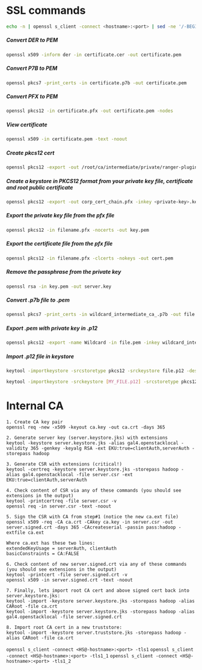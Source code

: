 # SSL commands

```sh
echo -n | openssl s_client -connect <hostname>:<port> | sed -ne '/-BEGIN CERTIFICATE-/,/-END CERTIFICATE-/p' > /tmp/examplecert.crt
```

##### Convert DER to PEM
```sh
openssl x509 -inform der -in certificate.cer -out certificate.pem
```

##### Convert P7B to PEM
```sh
openssl pkcs7 -print_certs -in certificate.p7b -out certificate.pem
```

##### Convert PFX to PEM
```sh
openssl pkcs12 -in certificate.pfx -out certificate.pem -nodes
```

##### View certificate

```sh
openssl x509 -in certificate.pem -text -noout
```

##### Create pkcs12 cert
```sh
openssl pkcs12 -export -out /root/ca/intermediate/private/ranger-plugin.pkcs12 -inkey /root/ca/intermediate/private/client.key.pem -in /root/ca/intermediate/certs/client.cert.pem -certfile /root/ca/certs/ca.cert.pem -certfile /root/ca/intermediate/certs/intermediate.cert.pem
```

##### Create a keystore in PKCS12 format from your private key file, certificate and root public certificate
```sh
openssl pkcs12 -export -out corp_cert_chain.pfx -inkey <private-key>.key -in <cert.cer> -certfile <root_intermediate>.cer
```

##### Export the private key file from the pfx file
```sh
openssl pkcs12 -in filename.pfx -nocerts -out key.pem
```

##### Export the certificate file from the pfx file
```sh
openssl pkcs12 -in filename.pfx -clcerts -nokeys -out cert.pem
```

##### Remove the passphrase from the private key
```sh
openssl rsa -in key.pem -out server.key
```

##### Convert .p7b file to .pem
```sh
openssl pkcs7 -print_certs -in wildcard_intermediate_ca_.p7b -out file.pem
```

##### Export .pem with private key in .p12
```sh
openssl pkcs12 -export -name Wildcard -in file.pem -inkey wildcard_intermediate_ca_.key -out file.p12
```

##### Import .p12 file in keystore
```sh
keytool -importkeystore -srcstoretype pkcs12 -srckeystore file.p12 -destkeystore file.jks
```

```sh
keytool -importkeystore -srckeystore [MY_FILE.p12] -srcstoretype pkcs12 -srcalias [ALIAS_SRC] -destkeystore [MY_KEYSTORE.jks] -deststoretype jks -deststorepass [PASSWORD_JKS] -destalias [ALIAS_DEST]
```

# Internal CA
```shell
1. Create CA key pair 
openssl req -new -x509 -keyout ca.key -out ca.crt -days 365

2. Generate server key (server.keystore.jks) with extensions
keytool -keystore server.keystore.jks -alias gal4.openstacklocal -validity 365 -genkey -keyalg RSA -ext EKU:true=clientAuth,serverAuth -storepass hadoop

3. Generate CSR with extensions (critical!)
keytool -certreq -keystore server.keystore.jks -storepass hadoop -alias gal4.openstacklocal -file server.csr -ext EKU:true=clientAuth,serverAuth

4. Check content of CSR via any of these commands (you should see extensions in the output)
keytool -printcertreq -file server.csr -v
openssl req -in server.csr -text -noout

5. Sign the CSR with CA from step#1 (notice the new ca.ext file)
openssl x509 -req -CA ca.crt -CAkey ca.key -in server.csr -out server.signed.crt -days 365 -CAcreateserial -passin pass:hadoop -extfile ca.ext

Where ca.ext has these two lines:
extendedKeyUsage = serverAuth, clientAuth
basicConstraints = CA:FALSE

6. Check content of new server.signed.crt via any of these commands (you should see extensions in the output)
keytool -printcert -file server.signed.crt -v
openssl x509 -in server.signed.crt -text -noout

7. Finally, lets import root CA cert and above signed cert back into server.keystore.jks:
keytool -import -keystore server.keystore.jks -storepass hadoop -alias CARoot -file ca.crt
keytool -import -keystore server.keystore.jks -storepass hadoop -alias gal4.openstacklocal -file server.signed.crt

8. Import root CA cert in a new truststore:
keytool -import -keystore server.truststore.jks -storepass hadoop -alias CARoot -file ca.crt
```

`openssl s_client -connect <HS@-hostname>:<port> -tls1`
`openssl s_client -connect <HS@-hostname>:<port> -tls1_1`
`openssl s_client -connect <HS@-hostname>:<port> -tls1_2`
  
  
